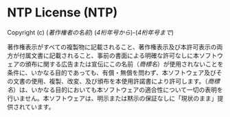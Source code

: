 NTP License (NTP)
=================

Copyright (c) (*著作権者の名前*) (*4桁年号から*)-(*4桁年号まで*)

著作権表示がすべての複製物に記載されること、著作権表示及び本許可表示の両方が付属文書に記載されること、事前の書面による明確な許可なしに本ソフトウェアの頒布に関する広告または宣伝にこの名前（*商標名*）が使用されないことを条件に、いかなる目的であっても、有償・無償を問わず、本ソフトウェア及びその文書の使用、複製、改変、及び頒布を本使用許諾書により許可します。（*商標名*）は、いかなる目的においても本ソフトウェアの適合性について一切の表明を行いません。本ソフトウェアは、明示または黙示の保証なしに「現状のまま」提供されています。
